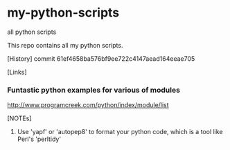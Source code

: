 my-python-scripts
=================

all python scripts

This repo contains all my python scripts.

[History]
commit 61ef4658ba576bf9ee722c4147aead164eeae705

[Links]
### Funtastic python examples for various of modules
http://www.programcreek.com/python/index/module/list


[NOTEs]
1. Use 'yapf' or 'autopep8' to format your python code, which is a tool like Perl's 'perltidy'
